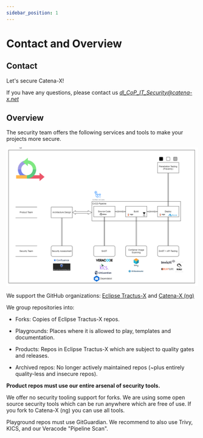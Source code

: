 ```yaml
---
sidebar_position: 1
---
```


# Contact and Overview

## Contact

Let's secure Catena-X!

If you have any questions, please contact us *dl_CoP_IT_Security@catena-x.net*

## Overview

The security team offers the following services and tools to make your projects more secure.

![security-tooling-overview.png](assets/security-tooling-overview.png)

We support the GitHub organizations: [Eclipse Tractus-X](https://github.com/eclipse-tractusx) and [Catena-X (ng)](https://github.com/catenax-ng)

We group repositories into:

- Forks: Copies of Eclipse Tractus-X repos.

- Playgrounds: Places where it is allowed to play, templates and documentation.

- Products: Repos in  Eclipse Tractus-X which are subject to quality gates and releases.

- Archived repos: No longer actively maintained repos (~plus entirely quality-less and insecure repos).

**Product repos must use our entire arsenal of security tools.**

We offer no security tooling support for forks. We are using some open source security tools which can be run anywhere which are free of use. If you fork to Catena-X (ng) you can use all tools.

Playground repos must use GitGuardian. We recommend to also use Trivy, KICS, and our Veracode "Pipeline Scan".

